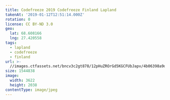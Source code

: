 ```yaml
---
title: Codefreeze 2019 Codefreeze Finland Lapland
takenAt: '2019-01-12T12:51:14.000Z'
rotation: 0
license: CC BY-ND 3.0
geo:
  lat: 68.608166
  lng: 27.420558
tags:
  - lapland
  - codefreeze
  - finland
url: >-
  //images.ctfassets.net/bncv3c2gt878/12pHuZROrGd5KGCFUbJapv/4b06398a9d9405272804bc5d5fe7338d/codefreeze-2019-codefreeze-finland-lapland_31796851597_o
size: 1544838
image:
  width: 3622
  height: 2038
contentType: image/jpeg
---
```


